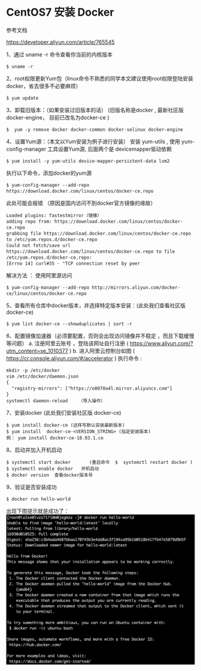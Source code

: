 # CentOS7 安装 Docker

参考文档

https://developer.aliyun.com/article/765545



1、通过 uname -r 命令查看你当前的内核版本

```
$ uname -r
```

2、root权限更新Yum包（linux命令不熟悉的同学本文建议使用root权限登陆安装docker，省去很多不必要麻烦）

```
$ yum update
```

3、卸载旧版本：（如果安装过旧版本的话）
(旧版名称是docker , 最新社区版 docker-engine， 目前已改名为docker-ce )

```
$  yum -y remove docker docker-common docker-selinux docker-engine
```

4、设置Yum源：（本文以Yum安装为例子进行安装）
安装 yum-utils , 使用 yum-config-manager 工具设置Yum源, 后面两个是 devicemapper驱动依赖

```
$ yum install -y yum-utils device-mapper-persistent-data lvm2
```

执行以下命令，添加docker的yum源

```
$ yum-config-manager --add-repo https://download.docker.com/linux/centos/docker-ce.repo
```

此处可能会报错 （原因是国内访问不到docker官方镜像的缘故）

```
Loaded plugins: fastestmirror（镜像）
adding repo from: https://download.docker.com/linux/centos/docker-ce.repo
grabbing file https://download.docker.com/linux/centos/docker-ce.repo to /etc/yum.repos.d/docker-ce.repo
Could not fetch/save url https://download.docker.com/linux/centos/docker-ce.repo to file /etc/yum.repos.d/docker-ce.repo: 
[Errno 14] curl#35 - "TCP connection reset by peer
```

   解决方法 ： 使用阿里源访问

```
$ yum-config-manager --add-repo http://mirrors.aliyun.com/docker-ce/linux/centos/docker-ce.repo
```

5、查看所有仓库中docker版本，并选择特定版本安装：(此处我们查看社区版 docker-ce)

```
$ yum list docker-ce --showduplicates | sort -r
```

6、配置镜像加速器（必须要配置，否则会出现访问镜像并不稳定 ，而且下载缓慢等问题）
a. 注册阿里云账号 ，登陆该网址自行注册 ( https://www.aliyun.com/?utm_content=se_1010377 )
b. 进入阿里云控制台如图 ( https://cr.console.aliyun.com/#/accelerator )
执行命令 :

```
mkdir -p /etc/docker
vim /etc/docker/daemon.json
{
  "registry-mirrors": ["https://o0070a4l.mirror.aliyuncs.com"]
}
systemctl daemon-reload    （导入操作）
```

7、安装docker (此处我们安装社区版 docker-ce)

```
$ yum install docker-ce (这样写默认安装最新版本)
$ yum install  docker-ce-<VERSION_STRING> (指定安装版本) 
例： yum install docker-ce-18.03.1.ce
```

8、启动并加入开机启动

```
$ systemctl start docker       (重启命令  $  systemctl restart docker ) 
$ systemctl enable docker   开机启动
$ docker version  查看docker版本号
```

9、验证是否安装成功

```
$ docker run hello-world
```

出现下图提示就是成功了：
![image.png](./img.png)